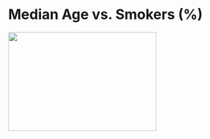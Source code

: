 # Median Age vs. Smokers (%)

<img src = "https://media.gallup.com/poll/graphs/080724Smoking2_hdka90jd.gif" height = 200 width = 300 > 




